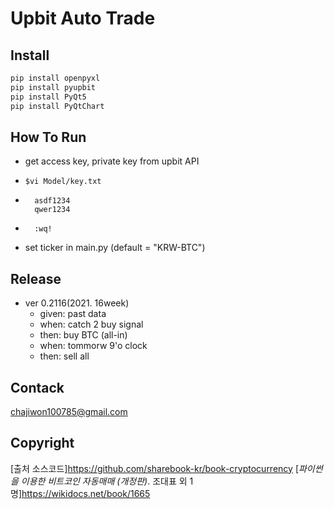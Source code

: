 # Upbit Auto Trade
## Install

```python
pip install openpyxl
pip install pyupbit
pip install PyQt5
pip install PyQtChart
```

## How To Run

- get access key, private key from upbit API
- ```
  $vi Model/key.txt
- ```
    asdf1234
    qwer1234
- ```
    :wq!
- set ticker in main.py (default = "KRW-BTC")

## Release

- ver 0.2116(2021. 16week)
  - given: past data
  - when: catch 2 buy signal
  - then: buy BTC (all-in)
  - when: tommorw 9'o clock
  - then: sell all

## Contack

chajiwon100785@gmail.com

## Copyright 

[출처 소스코드]https://github.com/sharebook-kr/book-cryptocurrency
[*파이썬을 이용한 비트코인 자동매매 (개정판)*. 조대표 외 1명]https://wikidocs.net/book/1665